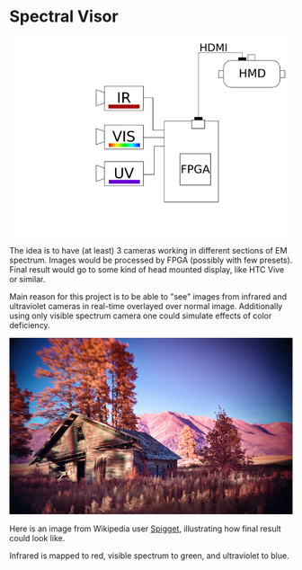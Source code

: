 # Spectral Visor
![reference picture](spec_visor_ref.png)

The idea is to have (at least) 3 cameras working in different sections of EM spectrum. Images would be processed by FPGA (possibly with few presets). Final result would go to some kind of head mounted display, like HTC Vive or similar.

Main reason for this project is to be able to "see" images from infrared and ultraviolet cameras in real-time overlayed over normal image. Additionally using only visible spectrum camera one could simulate effects of  color deficiency.

![wiki image](UV-Vis-IR.jpg)

Here is an image from Wikipedia user [Spigget](https://en.wikipedia.org/wiki/File:UV-Vis-IR_Homestead_in_Montana.jpg), illustrating how final result could look like.

Infrared is mapped to red, visible spectrum to green, and ultraviolet to blue.